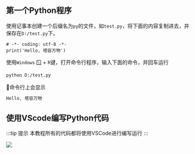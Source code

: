 ## 第一个Python程序
使用记事本创建一个后缀名为`py`的文件，如`test.py`，将下面的内容复制进去，并保存在`D:/test.py`下。

```python{2}
# -*- coding: utf-8 -*-
print('Hello, 塔容万物')
```
使用`Windows` :window: + `R`键，打开命令行程序，输入下面的命令，并回车运行
```bash
python D:/test.py
```

🎉命令行上会显示
```bash
Hello, 塔容万物
```

## 使用VScode编写Python代码
:::tip 提示
本教程所有的代码都将使用VSCode进行编写运行
:::

![](/python/runcode-vscode.gif)
